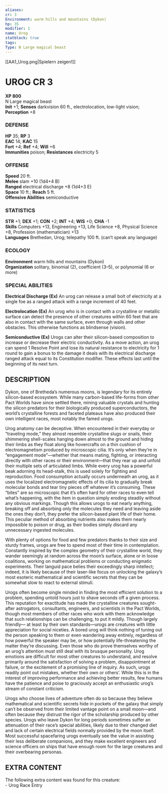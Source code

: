 ```yaml
---
aliases: 
cr: 3
Environment: warm hills and mountains (Dykon)  
hp: 35
modifier: 1
name: Urog
statblock: true
tags: 
Type: N Large magical beast  
---
```

[[AA1_Urog.png|Spielern zeigen!]]


# UROG CR 3

**XP 800**  
N Large magical beast  
**Init** +1; **Senses** darkvision 60 ft., electrolocation, low-light vision; **Perception** +8  

### DEFENSE

**HP** 35; **RP** 3  
**EAC** 14; **KAC** 15  
**Fort** +4; **Ref** +4; **Will** +6  
**Immunities** poison; **Resistances** electricity 5  

### OFFENSE

**Speed** 20 ft.  
**Melee** slam +10 (1d4+4 B)  
**Ranged** electrical discharge +8 (1d4+3 E)  
**Space** 10 ft.; **Reach** 5 ft.  
**Offensive Abilities** semiconductive

### STATISTICS

**STR** +1; **DEX** +1; **CON** +2; **INT** +4; **WIS** +0; **CHA** -1  
**Skills** Computers +13, Engineering +13, Life Science +8, Physical Science +8, Profession (mathematician) +13  
**Languages** Brethedan, Urog; telepathy 100 ft. (can’t speak any language)

### ECOLOGY

**Environment** warm hills and mountains (Dykon)  
**Organization** solitary, binomial (2), coefficient (3–5), or polynomial (6 or more)

### SPECIAL ABILITIES

**Electrical Discharge (Ex)** An urog can release a small bolt of electricity at a single foe as a ranged attack with a range increment of 40 feet.

**Electrolocation (Ex)** An urog who is in contact with a crystalline or metallic surface can detect the presence of other creatures within 60 feet that are also in contact with the same surface, even through walls and other obstacles. This otherwise functions as blindsense (vision).

**Semiconductive (Ex)** Urogs can alter their silicon-based composition to increase or decrease their electric conductivity. As a move action, an urog can spend 1 Resolve Point and lose its natural resistance to electricity for 1 round to gain a bonus to the damage it deals with its electrical discharge ranged attack equal to its Constitution modifier. These effects last until the beginning of its next turn.

## DESCRIPTION

Dykon, one of Bretheda’s numerous moons, is legendary for its entirely silicon-based ecosystem. While many carbon-based life-forms from other Pact Worlds have since settled there, mining valuable crystals and hunting the silicon predators for their biologically produced superconductors, the world’s crystalline forests and faceted plateaus have also produced their own intelligent races, most notably the famed urogs.

Urog anatomy can be deceptive. When encountered in their everyday or “traveling mode,” they almost resemble crystalline slugs or snails, their shimmering shell-scales hanging down almost to the ground and hiding their limbs as they float along like hovercrafts on a thin cushion of electromagnetism produced by microscopic cilia. It’s only when they’re in “engagement mode”—whether that means mating, fighting, or interacting directly with other races or their environment—that they rear up and unfold their multiple sets of articulated limbs. While every urog has a powerful beak adorning its head-stalk, this is used solely for fighting and reproduction. Food consumption actually occurs underneath an urog, as it uses the localized electromagnetic effects of its cilia to gradually break molecular bonds and tear tiny pieces off whatever it’s consuming. These “bites” are so microscopic that it’s often hard for other races to even tell what’s happening, with the item in question simply eroding steadily without any obvious markings. Though this allows urogs to eat nearly anything, breaking off and absorbing only the molecules they need and leaving aside the ones they don’t, they prefer the silicon-based plant life of their home. This peculiar method of absorbing nutrients also makes them nearly impossible to poison or drug, as their bodies simply discard any unnecessary ingested molecules.

With plenty of options for food and few predators thanks to their size and sturdy frames, urogs are free to spend most of their time in contemplation. Constantly inspired by the complex geometry of their crystalline world, they wander seemingly at random across the moon’s surface, alone or in loose coalitions, working on mathematical problems or conducting enigmatic experiments. Their languid pace belies their exceedingly sharp intellect; indeed, it is likely because of their laser-like focus on unlocking the galaxy’s most esoteric mathematical and scientific secrets that they can be somewhat slow to react to external stimuli.

Urogs often become single minded in finding the most efficient solution to a problem, spending untold hours just to shave seconds off a given process. This reputation for exactitude has made the crystalline creatures sought-after astrogators, consultants, engineers, and scientists in the Pact Worlds, though most members of other races who work with them acknowledge that such relationships can be challenging, to put it mildly. Though largely friendly— at least by their own standards—urogs are creatures with little appreciation for social niceties. A bored urog will think nothing of tuning out the person speaking to them or even wandering away entirely, regardless of how powerful the speaker may be, or how potentially life-threatening the matter they’re discussing. Even those who do prove themselves worthy of an urog’s attention must still deal with its brusque personality. Urog emotions are difficult for most other creatures to understand, and resolve primarily around the satisfaction of solving a problem, disappointment at failure, or the excitement of a promising line of inquiry. As such, urogs readily point out mistakes, whether their own or others’. While this is in the interest of improving performance and achieving better results, few humans have the patience and poise to graciously accept an enthusiastic urog’s stream of constant criticism.

Urogs who choose lives of adventure often do so because they believe mathematical and scientific secrets hide in pockets of the galaxy that simply can’t be observed from their limited vantage point on a small moon—and often because they distrust the rigor of the scholarship produced by other species. Urogs who leave Dykon for long periods sometimes suffer an attenuation of their race’s special abilities, likely due to their changed diet and lack of certain electrical fields normally provided by the moon itself. Most successful spacefaring urogs eventually see the value in assisting their less deliberate companions, and they make excellent engineers and science officers on ships that have enough room for the large creatures and their overbearing personas.

## EXTRA CONTENT

The following extra content was found for this creature:  
\- Urog Race Entry
